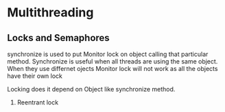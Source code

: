 # Multithreading

## Locks and Semaphores
synchronize is used to put Monitor lock on object calling that particular method.
Synchronize is useful when all threads are using the same object. When they use differnet ojects Monitor lock will not work as all the objects have their own lock 

Locking does it depend on Object like synchronize method.
 1. Reentrant lock

